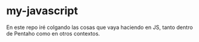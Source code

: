# my-javascript
En este repo iré colgando las cosas que vaya haciendo en JS, tanto dentro de Pentaho como en otros contextos.
